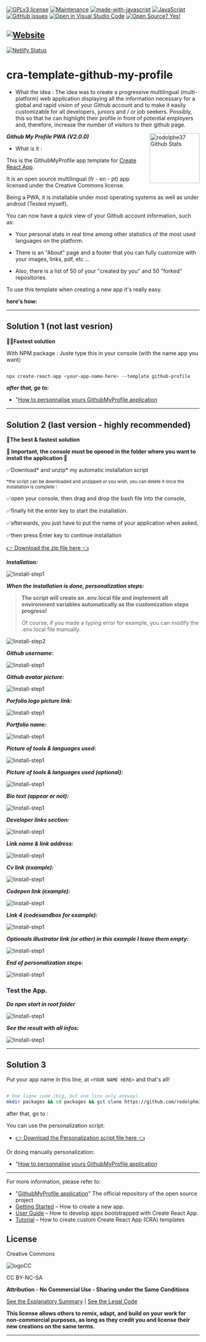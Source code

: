 [![GPLv3 license](https://img.shields.io/badge/License-GPLv3-blue.svg)](https://github.com/rodolphe37/pwa-react-project/blob/main/LICENSE)
[![Maintenance](https://img.shields.io/badge/Maintained%3F-yes-green.svg)](https://github.com/rodolphe37/cra-react-ultimate-messenger/graphs/commit-activity)
[![made-with-javascript](https://img.shields.io/badge/Made%20with-JavaScript-1f425f.svg)](https://github.com/rodolphe37/cra-react-ultimate-messenger)
[![JavaScript](https://img.shields.io/badge/--F7DF1E?logo=javascript&logoColor=000)](https://www.javascript.com/)
[![GitHub issues](https://badgen.net/github/issues/rodolphe37/cra-react-ultimate-messenger/)](https://github.com/rodolphe37/cra-react-ultimate-messenger/issues)
[![Open in Visual Studio Code](https://open.vscode.dev/badges/open-in-vscode.svg)](https://open.vscode.dev/rodolphe37/cra-react-ultimate-messenger)
[![Open Source? Yes!](https://badgen.net/badge/Open%20Source%20%3F/Yes%21/blue?icon=github)](https://github.com/Naereen/badges/)

[![Website](https://i.imgur.com/xSu6S5v.png)](https://rodolphe-augusto.fr)
---
[![Netlify Status](https://api.netlify.com/api/v1/badges/0a1a0b3f-9542-4602-b572-d6fd9d600a17/deploy-status)](https://app.netlify.com/sites/my-github-pwa/deploys)

# cra-template-github-my-profile

 - What the idea :
The idea was to create a progressive multilingual (multi-platform) web application displaying all the information necessary for a global and rapid vision of your Github account and to make it easily customizable for all developers, juniors and / or job seekers.
Possibly, this so that he can highlight their profile in front of potential employers and, therefore, increase the number of visitors to their github page.


***Github My Profile PWA (V2.0.0)***
<img align="right" height="130px" alt="rodolphe37 Github Stats" src="https://i.imgur.com/ZUQq4Zk.png" />

- What is it :

This is the GithubMyProfile app template for [Create React App](https://github.com/facebook/create-react-app).

It is an open source multilingual (fr - en - pt) app licensed under the Creative Commons license.

Being a PWA, it is installable under most operating systems as well as under android (Tested myself).

 You can now have a quick view of your Github account information, such as:

- Your personal stats in real time among other statistics of the most used languages ​​on the platform.

- There is an "About" page and a footer that you can fully customize with your images, links, pdf, etc ...

- Also, there is a list of 50 of your "created by you" and 50 "forked" repositories.

To use this template when creating a new app it's really easy.


**here's how:**

---

## Solution 1 (not last vesrion)

**🌟🌟Fastest solution**

With NPM package :
Juste type this in your console (with the name app you want)

``` bash

npx create-react-app <your-app-name-here> --template github-profile

```
***after that, go to:***

- "[How to personnalise yours GithubMyProfile application](https://github.com/rodolphe37/cra-template-github-my-profile/blob/master/template/README.md#customization-of-the-application)

---

## Solution 2 (last version - highly recommended)

**🌟The best & fastest solution**

**🚩 Important, the console must be opened in the folder where you want to install the application 🚩**

✅Download* and unzip* my automatic installation script

<sup>*the script can be downloaded and unzipped or you wish, you can delete it once the installation is complete ❕<sup>

✅open your console, then drag and drop the bash file into the console,

✅finally hit the enter key to start the installation.

✅afterwards, you just have to put the name of your application when asked,

✅then press Enter key to continue installation


<a id="raw-url" href="https://github.com/rodolphe37/cra-template-github-my-profile/blob/master/script_install/github_my_profile_app-1.4.4_install.zip?raw=true">👉 Download the zip file here 👈</a>

***Installation:***

![!install-step1](demo/script1.png)

***When the installation is done, personalization steps:***

>**The script will create an .env.local file and implement all environment variables automatically as the customization steps progress!**
>
>Of course, if you made a typing error for example, you can modify the .env.local file manually.

![!install-step2](demo/script2.png)

***Github username:***

![!install-step1](demo/script3.png)

***Github avatar picture:***

![!install-step1](demo/script4.png)

***Porfolio logo picture link:***

![!install-step1](demo/script5.png)

***Portfolio name:***

![!install-step1](demo/script6.png)

***Picture of tools & languages used:***

![!install-step1](demo/script7.png)

***Picture of tools & languages used (optional):***

![!install-step1](demo/script8.png)

***Bio text (appear or not):***

![!install-step1](demo/script9.png)

***Developer links section:***

![!install-step1](demo/script10.png)

***Link name & link address:***

![!install-step1](demo/script11.png)

***Cv link (example):***

![!install-step1](demo/script13.png)

***Codepen link (example):***

![!install-step1](demo/script14.png)

***Link 4 (codesandbox for example):***

![!install-step1](demo/script15.png)

***Optionals illustrator link (or other) in this example I leave them empty:***

![!install-step1](demo/script16.png)

***End of personalization steps:***

![!install-step1](demo/script17.png)

### Test the App.

***Do npm start in root folder***

![!install-step1](demo/test/test1.png)

***See the result with all infos:***

![!install-step1](demo/test/test2.png)

---

## Solution 3

Put your app name in this line, at  ``` <YOUR NAME HERE> ``` and that's all!

```sh

# One ligne code (big, but one line only anyway)
mkdir packages && cd packages && git clone https://github.com/rodolphe37/cra-template-github-my-profile.git && cd .. && npx create-react-app <YOUR APP NAME HERE> --template file:./packages/cra-template-github-my-profile && rm -rf packages

```

after that, go to :

You can use the personalization script:

- <a id="raw-url" href="https://github.com/rodolphe37/cra-template-github-my-profile/blob/master/script_install/github_my_profile_personalization.zip?raw=true">👉 Download the Personalization script file here 👈</a>

Or doing manually personalization:

- "[How to personnalise yours GithubMyProfile application](https://github.com/rodolphe37/cra-template-github-my-profile/blob/master/template/README.md#customization-of-the-application)

---

For more information, please refer to:
- "[GithubMyProfile application](https://github.com/rodolphe37/pwa-react-project/blob/master/README.md)" The official repository of the open source project
- [Getting Started](https://create-react-app.dev/docs/getting-started) – How to create a new app.
- [User Guide](https://create-react-app.dev) – How to develop apps bootstrapped with Create React App.
- [Tutorial](https://medium.com/@alexgrischuk/how-to-create-custom-create-react-app-cra-templates-73a5196edeb) – How to create custom Create React App (CRA) templates


## License

Creative Commons

![logoCC](demo/88x31.png)

CC BY-NC-SA

**Attribution - No Commercial Use - Sharing under the Same Conditions**

[See the Explanatory Summary](https://creativecommons.org/licenses/by-nc-sa/4.0/) | [See the Legal Code](https://creativecommons.org/licenses/by-nc-sa/4.0/legalcode)

**This license allows others to remix, adapt, and build on your work for non-commercial purposes, as long as they credit you and license their new creations on the same terms.**

---
